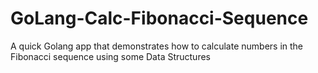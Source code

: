 # GoLang-Calc-Fibonacci-Sequence
A quick Golang app that demonstrates how to calculate numbers in the Fibonacci sequence using some Data Structures
